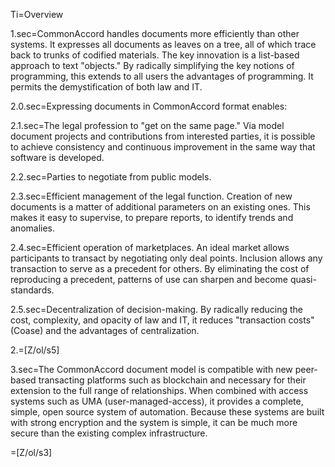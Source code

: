 Ti=Overview

1.sec=CommonAccord handles documents more efficiently than other systems.  It expresses all documents as leaves on a tree, all of which trace back to trunks of codified materials.  The key innovation is a list-based approach to text "objects."  By radically simplifying the key notions of programming, this extends to all users the advantages of programming.  It permits the demystification of both law and IT.

2.0.sec=Expressing documents in CommonAccord format enables: 

2.1.sec=The legal profession to "get on the same page."  Via model document projects and contributions from interested parties, it is possible to achieve consistency and continuous improvement in the same way that software is developed.

2.2.sec=Parties to negotiate from public models.

2.3.sec=Efficient management of the legal function.  Creation of new documents is a matter of additional parameters on an existing ones.  This makes it easy to supervise, to prepare reports, to identify trends and anomalies.

2.4.sec=Efficient operation of marketplaces.  An ideal market allows participants to transact by negotiating only deal points. Inclusion allows any transaction to serve as a precedent for others.  By eliminating the cost of reproducing a precedent, patterns of use can sharpen and become quasi-standards.

2.5.sec=Decentralization of decision-making.  By radically reducing the cost, complexity, and opacity of law and IT, it reduces "transaction costs" (Coase) and the advantages of centralization.

2.=[Z/ol/s5]

3.sec=The CommonAccord document model is compatible with new peer-based transacting platforms such as blockchain and necessary for their extension to the full range of relationships.  When combined with access systems such as UMA (user-managed-access), it provides a complete, simple, open source system of automation.  Because these systems are built with strong encryption and the system is simple, it can be much more secure than the existing complex infrastructure.

=[Z/ol/s3]
